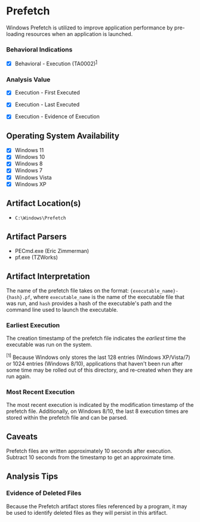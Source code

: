 # Prefetch
Windows Prefetch is utilized to improve application performance by pre-loading resources when an application is launched.

### Behavioral Indications
 - [x] Behavioral - Execution (TA0002)<sup>[1](#earliest-execution)</sup>

### Analysis Value
 - [x] Execution - First Executed
 - [x] Execution - Last Executed
 - [x] Execution - Evidence of Execution


## Operating System Availability
 - [x] Windows 11
 - [x] Windows 10
 - [x] Windows 8
 - [x] Windows 7
 - [x] Windows Vista
 - [x] Windows XP

## Artifact Location(s)
- `C:\Windows\Prefetch`

## Artifact Parsers
 - PECmd.exe (Eric Zimmerman)
 - pf.exe (TZWorks)

## Artifact Interpretation
The name of the prefetch file takes on the format: `{executable_name}-{hash}.pf`, where `executable_name` is the name of the executable file that was run, and `hash` provides a hash of the executable's path and the command line used to launch the executable. 

### Earliest Execution
The creation timestamp of the prefetch file indicates the *earliest* time the executable was run on the system.

<sup>[1]</sup> Because Windows only stores the last 128 entries (Windows XP/Vista/7) or 1024 entries (Windows 8/10), applications that haven't been run after some time may be rolled out of this directory, and re-created when they are run again. 

### Most Recent Execution
The most recent execution is indicated by the modification timestamp of the prefetch file. Additionally, on Windows 8/10, the last 8 execution times are stored within the prefetch file and can be parsed. 

## Caveats
Prefetch files are written approximately 10 seconds after execution. Subtract 10 seconds from the timestamp to get an approximate time.

## Analysis Tips

### Evidence of Deleted Files
Because the Prefetch artifact stores files referenced by a program, it may be used to identify deleted files as they will persist in this artifact.